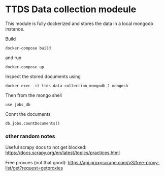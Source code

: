 # TTDS Data collection modeule

This module is fully dockerized and stores the data in a local mongodb instance.

Build
```
docker-compose build
```

and run

```
docker-compose up
```

Inspect the stored documents using

```
docker exec -it ttds-data-collection_mongodb_1 mongosh
```

Then from the mongo shell

```
use jobs_db
```

Connt the documents

```
db.jobs.countDocuments()
```

### other random notes

Useful scrapy docs to not get blocked: https://docs.scrapy.org/en/latest/topics/practices.html 

Free proxues (not that good): https://api.proxyscrape.com/v3/free-proxy-list/get?request=getproxies